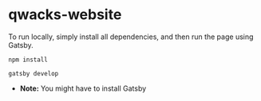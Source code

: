 # qwacks-website

To run locally, simply install all dependencies, and then run the page using Gatsby.
```
npm install
```
```
gatsby develop
```

* **Note:** You might have to install Gatsby